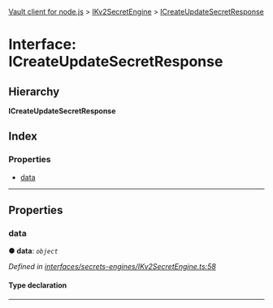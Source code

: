 [Vault client for node.js](../README.md) > [IKv2SecretEngine](../modules/ikv2secretengine.md) > [ICreateUpdateSecretResponse](../interfaces/ikv2secretengine.icreateupdatesecretresponse.md)

# Interface: ICreateUpdateSecretResponse

## Hierarchy

**ICreateUpdateSecretResponse**

## Index

### Properties

* [data](ikv2secretengine.icreateupdatesecretresponse.md#data)

---

## Properties

<a id="data"></a>

###  data

**● data**: *`object`*

*Defined in [interfaces/secrets-engines/IKv2SecretEngine.ts:58](https://github.com/theogravity/vault-client/blob/38077d0/src/interfaces/secrets-engines/IKv2SecretEngine.ts#L58)*

#### Type declaration

___

